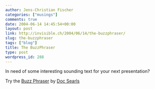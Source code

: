 ```yaml
---
author: Jens-Christian Fischer
categories: ["musings"]
comments: true
date: 2004-06-14 14:45:54+00:00
layout: post
link: http://invisible.ch/2004/06/14/the-buzzphraser/
slug: the-buzzphraser
tags: ["blog"]
title: The BuzzPhraser
type: post
wordpress_id: 288
---
```


In need of some interesting sounding text for your next presentation?

Try the [Buzz Phraser](http://www.buzzphraser.com/) by [Doc Searls](http://www.searls.com/)
